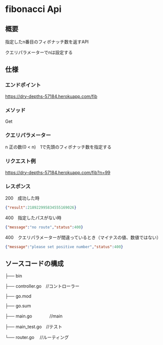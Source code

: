 # fibonacci Api
## 概要
指定したn番目のフィボナッチ数を返すAPI

クエリパラメーターでnは設定する

## 仕様

### エンドポイント
https://dry-depths-57184.herokuapp.com/fib

### メソッド
Get

### クエリパラメーター
n 正の数(0 < n)　1で先頭のフィボナッチ数を指定する

### リクエスト例
https://dry-depths-57184.herokuapp.com/fib?n=99

### レスポンス
200　成功した時

```json
{"result":218922995834555169026}
```

400　指定したパスがない時
```json
{"message":"no route","status":400}
```
400　クエリパラメーターが間違っているとき（マイナスの値、数値ではない）
```json
{"message":"please set positive number","status":400}
```

## ソースコードの構成
├── bin 

├── controller.go　//コントローラー

├── go.mod

├── go.sum

├── main.go　　　　//main

├── main_test.go　//テスト

└── router.go　   //ルーティング


